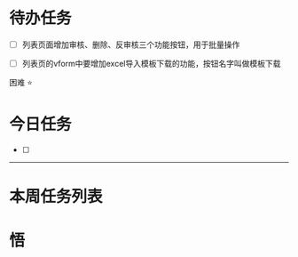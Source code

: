 # 待办任务
- [ ] 列表页面增加审核、删除、反审核三个功能按钮，用于批量操作
- [ ] 列表页的vform中要增加excel导入模板下载的功能，按钮名字叫做模板下载



困难
⭐

# 今日任务
- [ ] 




------
# 本周任务列表



# 悟